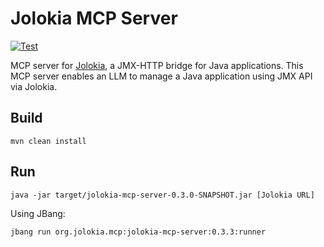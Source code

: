 # Jolokia MCP Server

[![Test](https://github.com/jolokia/jolokia-mcp-server/actions/workflows/test.yaml/badge.svg)](https://github.com/jolokia/jolokia-mcp-server/actions/workflows/test.yaml)

MCP server for [Jolokia](https://jolokia.org/), a JMX-HTTP bridge for Java applications. This MCP server enables an LLM to manage a Java application using JMX API via Jolokia.

## Build

```console
mvn clean install
```

## Run

```console
java -jar target/jolokia-mcp-server-0.3.0-SNAPSHOT.jar [Jolokia URL]
```

Using JBang:

```console
jbang run org.jolokia.mcp:jolokia-mcp-server:0.3.3:runner
```
